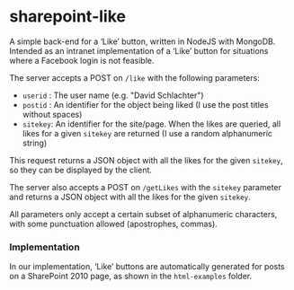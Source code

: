 # sharepoint-like
A simple back-end for a ‘Like’ button, written in NodeJS with MongoDB. Intended as an intranet implementation of a ‘Like’ button for situations where a Facebook login is not feasible.

The server accepts a POST on `/like` with the following parameters:

- `userid` : The user name (e.g. "David Schlachter")
- `postid` : An identifier for the object being liked (I use the post titles without spaces)
- `sitekey`: An identifier for the site/page. When the likes are queried, all likes for a given `sitekey` are returned (I use a random alphanumeric string)

This request returns a JSON object with all the likes for the given `sitekey`, so they can be displayed by the client.

The server also accepts a POST on `/getLikes` with the `sitekey` parameter and returns a JSON object with all the likes for the given `sitekey`.

All parameters only accept a certain subset of alphanumeric characters, with some punctuation allowed (apostrophes, commas).

### Implementation
In our implementation, ‘Like’ buttons are automatically generated for posts on a SharePoint 2010 page, as shown in the `html-examples` folder.
